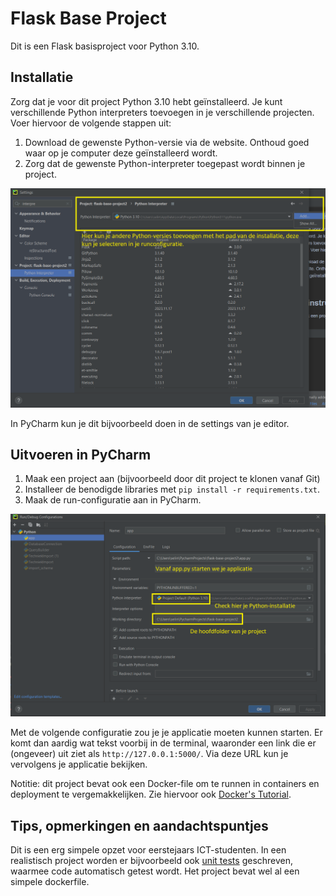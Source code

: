 # Flask Base Project

Dit is een Flask basisproject voor Python 3.10.

## Installatie

Zorg dat je voor dit project Python 3.10 hebt geïnstalleerd. 
Je kunt verschillende Python interpreters toevoegen in je verschillende projecten. 
Voer hiervoor de volgende stappen uit:

1. Download de gewenste Python-versie via de website. Onthoud goed waar op je computer deze geïnstalleerd wordt.
2. Zorg dat de gewenste Python-interpreter toegepast wordt binnen je project.

![Zo voeg je een interpreter toe in PyCharm](./Resources/interpreter.png)

In PyCharm kun je dit bijvoorbeeld doen in de settings van je editor.

## Uitvoeren in PyCharm

1. Maak een project aan (bijvoorbeeld door dit project te klonen vanaf Git)
2. Installeer de benodigde libraries met `pip install -r requirements.txt`.
3. Maak de run-configuratie aan in PyCharm.

![Configuratie voor de applicatie](./Resources/config.png)

Met de volgende configuratie zou je je applicatie moeten kunnen starten. Er komt dan aardig wat 
tekst voorbij in de terminal, waaronder een link die er (ongeveer) uit ziet als `http://127.0.0.1:5000/`. 
Via deze URL kun je vervolgens je applicatie bekijken.

Notitie: dit project bevat ook een Docker-file om te runnen in containers en deployment te vergemakkelijken. 
Zie hiervoor ook [Docker's Tutorial](https://www.docker.com/101-tutorial/).

## Tips, opmerkingen en aandachtspuntjes

Dit is een erg simpele opzet voor eerstejaars ICT-studenten. In een realistisch project worden er bijvoorbeeld ook [unit tests](./https://www.geeksforgeeks.org/unit-testing-software-testing/) geschreven, waarmee code automatisch getest wordt. Het project bevat wel al een simpele dockerfile. 

